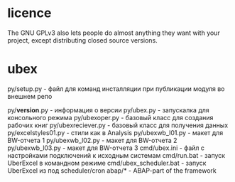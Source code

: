 # licence
The GNU GPLv3 also lets people do almost anything they want with your project, except distributing closed source versions.

# ubex
py/setup.py - файл для команд инсталляции при публикации модуля во внешнем репо

py/__version__.py - информация о версии
py/ubex.py - запускалка для консольного режима
py/ubexoper.py - базовый класс для создания рабочих книг
py/ubeхreciever.py - базовый класс для получения данных
py/excelstyles01.py - стили как в  Analysis
py/ubexwb_l01.py - макет для BW-отчета 1
py/ubexwb_l02.py - макет для BW-отчета 2
py/ubexwb_l03.py - макет для BW-отчета 3
cmd/ubex.ini - файл с настройками подключений к исходным системам
cmd/run.bat - запуск UberExcel в командном режиме
cmd/ubex_scheduler.bat - запуск UberExcel из под scheduler/cron
abap/* - ABAP-part of the framework
